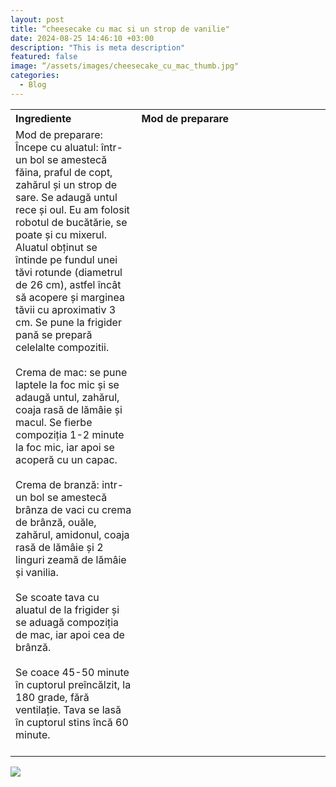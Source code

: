 ```yaml
---
layout: post
title: “cheesecake cu mac si un strop de vanilie"
date: 2024-08-25 14:46:10 +03:00
description: "This is meta description"
featured: false
image: “/assets/images/cheesecake_cu_mac_thumb.jpg"
categories:
  - Blog
---
```


<table style="width: 100%; border-collapse: collapse;">
  <tr>
    <th style="text-align: left;width: 40%;vertical-align: top;">Ingrediente</th>
    <th style="text-align: left;width: 60%;vertical-align: top;">Mod de preparare</th>
  </tr>
  <tr>
    <td style="text-align: left;width: 40%;vertical-align: top;”>
        Ingrediente aluat<br><br>
        220g faina<br><br>
        1/2 lingurită praf de copt<br><br>
        1 praf de sare<br><br>
        50 g zahăr<br><br>
        1 ou<br><br>
        110g unt<br><br>
        Ingrediente cremă de mac<br><br>
        200 ml lapte<br><br>
        200 g mac<br><br>
        50 g unt<br><br>
        50 g zahăr<br><br>
        1 lingurită coajă rasă de lămâie<br><br>
        Ingrediente cremă de brânză <br><br>
        500 g brânză grasă de vaci<br><br>
        200 g cremă de brânză<br><br>
        2 ouă<br><br>
        70 g zahăr<br><br>
        25 g amidon<br><br>
        2 lingurite coajă rasă de lămâie<br><br>
        2 linguri zeamă de lămâie<br><br>
        1 vârf de cutit de praf de vanilie/ esență de vanilie<br><br>
    </td>
    <td style="text-align: left;width: 60%;vertical-align: top;">
      Mod de preparare: Începe cu aluatul: într-un bol se amestecă făina, praful de copt, zahărul și un strop de sare. Se adaugă untul    rece și oul. Eu am folosit robotul de bucătărie, se poate și cu mixerul. Aluatul obținut se întinde pe fundul unei tăvi rotunde    (diametrul de 26 cm), astfel încât să acopere și marginea tăvii cu aproximativ 3 cm. Se pune la frigider pană se prepară celelalte  compozitii.<br><br>
Crema de mac: se pune laptele la foc mic și se adaugă untul, zahărul, coaja rasă de lămâie și macul. Se fierbe compoziția 1-2 minute la foc mic, iar apoi se acoperă cu un capac.<br><br>
Crema de branză: intr-un bol se amestecă brânza de vaci cu crema de brânză, ouăle, zahărul, amidonul, coaja rasă de lămâie și 2 linguri zeamă de lămâie și vanilia.<br><br>
Se scoate tava cu aluatul de la frigider și se aduagă compoziția de mac, iar apoi cea de brânză.<br><br>
Se coace 45-50 minute în cuptorul preîncălzit, la 180 grade, fără ventilație. Tava se lasă în cuptorul stins încă 60 minute.<br><br>   
</td>
  </tr>
</table>

![]({{site.baseurl}}/assets/images/post-img.jpg)


